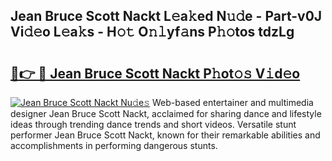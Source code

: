 ## Jean Bruce Scott Nackt L𝚎a𝚔ed N𝚞𝚍e - Part-v0J Vi𝚍𝚎o L𝚎a𝚔s - H𝚘𝚝 O𝚗𝚕yf𝚊ns P𝚑𝚘tos tdzLg

# <h2><a href="http://kf5f9z.oniu.top/?m=Jean+Bruce+Scott+Nackt">🔗👉 🔴 Jean Bruce Scott Nackt P𝚑ot𝚘𝚜 V𝚒d𝚎o</a></h2>

[![Jean Bruce Scott Nackt Nu𝚍e𝚜](https://i.imgur.com/0qMVB7G.gif)](http://kf5f9z.oniu.top/?m=Jean+Bruce+Scott+Nackt)
Web-based entertainer and multimedia designer Jean Bruce Scott Nackt, acclaimed for sharing dance and lifestyle ideas through trending dance trends and short videos. Versatile stunt performer Jean Bruce Scott Nackt, known for their remarkable abilities and accomplishments in performing dangerous stunts.  
